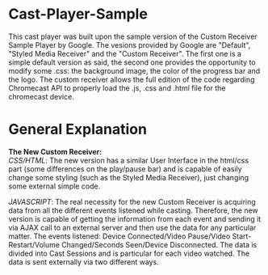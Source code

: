 # Cast-Player-Sample

This cast player was built upon the sample version of the Custom Receiver Sample Player by Google. The vesions provided by Google are 
"Default", "Styled Media Receiver" and the "Custom Receiver". The first one is a simple default version as said, the second one
provides the opportunity to modify some .css: the background image, the color of the progress bar and the logo. The custom receiver
allows the full edition of the code regarding Chromecast API to properly load the .js, .css and .html file for the chromecast device.

<h1>General Explanation</h1>
<b>The New Custom Receiver: </b> <br>
<i>CSS/HTML</i>: The new version has a similar User Interface in the html/css part (some differences on the play/pause bar)  
and is capable of easily change some styling (such as the Styled Media Receiver), just changing some external simple code. 

<i>JAVASCRIPT</i>: The real necessity for the new Custom Receiver is acquiring data from all the different events listened while casting. Therefore, the new version is capable of getting the information from each event and sending it via AJAX call to an external server and then use the data for any particular matter. The events listened: Device Connected/Video Pause/Video Start-Restart/Volume Changed/Seconds Seen/Device Disconnected. The data is divided into Cast Sessions and is particular for each video watched. The data is sent externally via two different ways.
